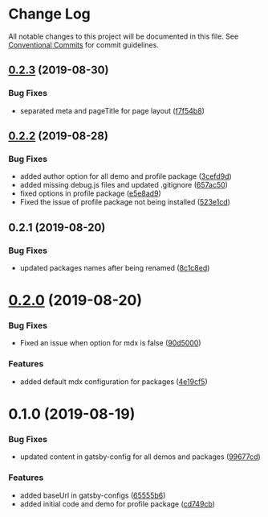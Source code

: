 # Change Log

All notable changes to this project will be documented in this file.
See [Conventional Commits](https://conventionalcommits.org) for commit guidelines.

## [0.2.3](https://github.com/sonapraneeth-a/gatsby-dev-themes/compare/@sonapraneeth/gatsby-theme-profile@0.2.2...@sonapraneeth/gatsby-theme-profile@0.2.3) (2019-08-30)

### Bug Fixes

- separated meta and pageTitle for page layout ([f7f54b8](https://github.com/sonapraneeth-a/gatsby-dev-themes/commit/f7f54b8))

## [0.2.2](https://github.com/sonapraneeth-a/gatsby-dev-themes/compare/@sonapraneeth/gatsby-theme-profile@0.2.1...@sonapraneeth/gatsby-theme-profile@0.2.2) (2019-08-28)

### Bug Fixes

- added author option for all demo and profile package ([3cefd9d](https://github.com/sonapraneeth-a/gatsby-dev-themes/commit/3cefd9d))
- added missing debug.js files and updated .gitignore ([657ac50](https://github.com/sonapraneeth-a/gatsby-dev-themes/commit/657ac50))
- fixed options in profile package ([e5e8ad9](https://github.com/sonapraneeth-a/gatsby-dev-themes/commit/e5e8ad9))
- Fixed the issue of profile package not being installed ([523e1cd](https://github.com/sonapraneeth-a/gatsby-dev-themes/commit/523e1cd))

## 0.2.1 (2019-08-20)

### Bug Fixes

- updated packages names after being renamed ([8c1c8ed](https://github.com/sonapraneeth-a/gatsby-dev-themes/commit/8c1c8ed))

# [0.2.0](https://github.com/sonapraneeth-a/gatsby-dev-themes/compare/@sonapraneeth/gatsby-theme-profile@0.1.0...@sonapraneeth/gatsby-theme-profile@0.2.0) (2019-08-20)

### Bug Fixes

- Fixed an issue when option for mdx is false ([90d5000](https://github.com/sonapraneeth-a/gatsby-dev-themes/commit/90d5000))

### Features

- added default mdx configuration for packages ([4e19cf5](https://github.com/sonapraneeth-a/gatsby-dev-themes/commit/4e19cf5))

# 0.1.0 (2019-08-19)

### Bug Fixes

- updated content in gatsby-config for all demos and packages ([99677cd](https://github.com/sonapraneeth-a/gatsby-dev-themes/commit/99677cd))

### Features

- added baseUrl in gatsby-configs ([65555b6](https://github.com/sonapraneeth-a/gatsby-dev-themes/commit/65555b6))
- added initial code and demo for profile package ([cd749cb](https://github.com/sonapraneeth-a/gatsby-dev-themes/commit/cd749cb))
